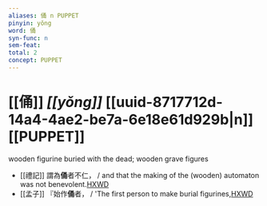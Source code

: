 ```yaml
---
aliases: 俑 n PUPPET
pinyin: yǒng
word: 俑
syn-func: n
sem-feat: 
total: 2
concept: PUPPET 
---
```

# [[俑]] *[[yǒng]]*  [[uuid-8717712d-14a4-4ae2-be7a-6e18e61d929b|n]] [[PUPPET]]
wooden figurine buried with the dead; wooden grave figures
 - [[禮記]] 謂為**俑**者不仁， / and that the making of the (wooden) automaton was not benevolent.[HXWD](https://hxwd.org/textview.html?location=KR1d0052_tls_004-19a.15)
 - [[孟子]] 『始作**俑**者， / 'The first person to make burial figurines,[HXWD](https://hxwd.org/textview.html?location=KR1h0001_tls_001-17a.14)
